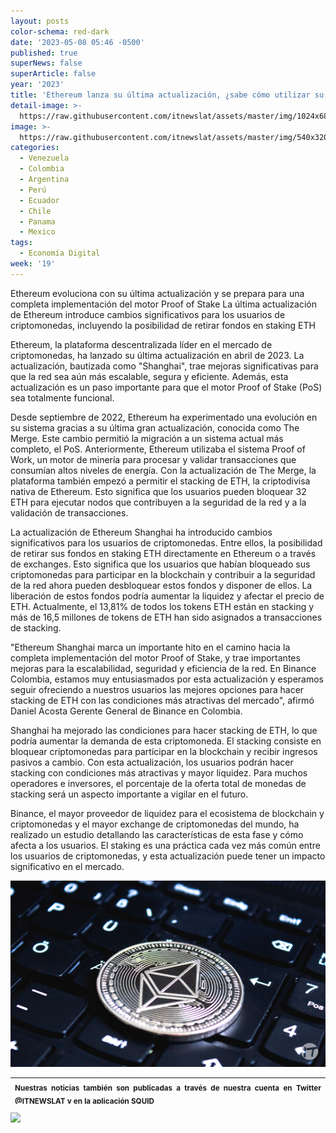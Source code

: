 ```yaml
---
layout: posts
color-schema: red-dark
date: '2023-05-08 05:46 -0500'
published: true
superNews: false
superArticle: false
year: '2023'
title: 'Ethereum lanza su última actualización, ¿sabe cómo utilizar su tecnología?'
detail-image: >-
  https://raw.githubusercontent.com/itnewslat/assets/master/img/1024x680/bitcoin-teclado-g.jpg
image: >-
  https://raw.githubusercontent.com/itnewslat/assets/master/img/540x320/bitcoin-teclado-p.jpg
categories:
  - Venezuela
  - Colombia
  - Argentina
  - Perú
  - Ecuador
  - Chile
  - Panama
  - Mexico
tags:
  - Economía Digital
week: '19'
---
```

Ethereum evoluciona con su última actualización y se prepara para una completa implementación del motor Proof of Stake
La última actualización de Ethereum introduce cambios significativos para los usuarios de criptomonedas, incluyendo la posibilidad de retirar fondos en staking ETH
 
Ethereum, la plataforma descentralizada líder en el mercado de criptomonedas, ha lanzado su última actualización en abril de 2023. La actualización, bautizada como "Shanghai", trae mejoras significativas para que la red sea aún más escalable, segura y eficiente. Además, esta actualización es un paso importante para que el motor Proof of Stake (PoS) sea totalmente funcional.
 
Desde septiembre de 2022, Ethereum ha experimentado una evolución en su sistema gracias a su última gran actualización, conocida como The Merge. Este cambio permitió la migración a un sistema actual más completo, el PoS. Anteriormente, Ethereum utilizaba el sistema Proof of Work, un motor de minería para procesar y validar transacciones que consumían altos niveles de energía. Con la actualización de The Merge, la plataforma también empezó a permitir el stacking de ETH, la criptodivisa nativa de Ethereum. Esto significa que los usuarios pueden bloquear 32 ETH para ejecutar nodos que contribuyen a la seguridad de la red y a la validación de transacciones.
 
La actualización de Ethereum Shanghai ha introducido cambios significativos para los usuarios de criptomonedas. Entre ellos, la posibilidad de retirar sus fondos en staking ETH directamente en Ethereum o a través de exchanges. Esto significa que los usuarios que habían bloqueado sus criptomonedas para participar en la blockchain y contribuir a la seguridad de la red ahora pueden desbloquear estos fondos y disponer de ellos. La liberación de estos fondos podría aumentar la liquidez y afectar el precio de ETH. Actualmente, el 13,81% de todos los tokens ETH están en stacking y más de 16,5 millones de tokens de ETH han sido asignados a transacciones de stacking.
 
"Ethereum Shanghai marca un importante hito en el camino hacia la completa implementación del motor Proof of Stake, y trae importantes mejoras para la escalabilidad, seguridad y eficiencia de la red. En Binance Colombia, estamos muy entusiasmados por esta actualización y esperamos seguir ofreciendo a nuestros usuarios las mejores opciones para hacer stacking de ETH con las condiciones más atractivas del mercado", afirmó Daniel Acosta Gerente General de Binance en Colombia.
 
Shanghai ha mejorado las condiciones para hacer stacking de ETH, lo que podría aumentar la demanda de esta criptomoneda. El stacking consiste en bloquear criptomonedas para participar en la blockchain y recibir ingresos pasivos a cambio. Con esta actualización, los usuarios podrán hacer stacking con condiciones más atractivas y mayor liquidez. Para muchos operadores e inversores, el porcentaje de la oferta total de monedas de stacking será un aspecto importante a vigilar en el futuro.
 
Binance, el mayor proveedor de liquidez para el ecosistema de blockchain y criptomonedas y el mayor exchange de criptomonedas del mundo, ha realizado un estudio detallando las características de esta fase y cómo afecta a los usuarios. El staking es una práctica cada vez más común entre los usuarios de criptomonedas, y esta actualización puede tener un impacto significativo en el mercado.

![](https://raw.githubusercontent.com/itnewslat/assets/master/img/540x320/bitcoin-teclado-p.jpg)

<table style="height: 42px;" width="569">
<tbody>
<tr>
<td style="text-align: justify;"><sub><strong>Nuestras noticias también son publicadas a través de nuestra cuenta en Twitter <a href="https://twitter.com/itnewslat?lang=es">@ITNEWSLAT</a> y en la aplicación <a href="https://squidapp.co/en/">SQUID</a></strong></sub></td>
</tr>
</tbody>
</table>
<img src="https://tracker.metricool.com/c3po.jpg?hash=56f88a41e39ab42c063cc51676587a04"/>